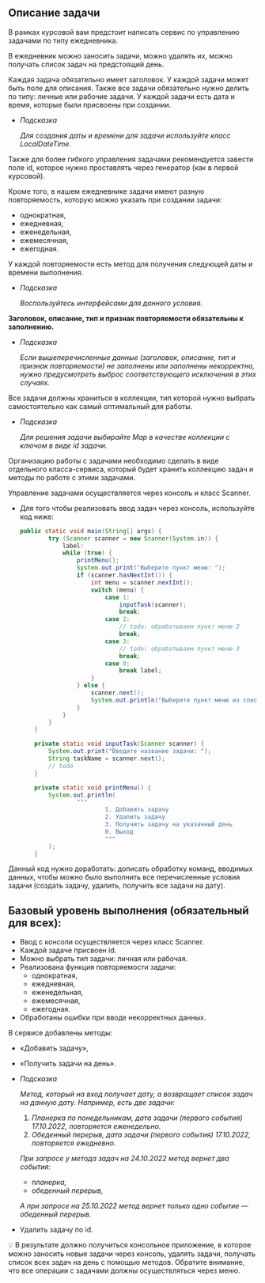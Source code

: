 ## **Описание задачи**

В рамках курсовой вам предстоит написать сервис по управлению задачами по типу ежедневника.

В ежедневник можно заносить задачи, можно удалять их, можно получать список задач на предстоящий день. 

Каждая задача обязательно имеет заголовок. У каждой задачи может быть поле для описания. Также все задачи обязательно нужно делить по типу: личные или рабочие задачи. У каждой задачи есть дата и время, которые были присвоены при создании. 

- *Подсказка*
    
    *Для создания даты и времени для задачи используйте класс LocalDateTime.* 
    

Также для более гибкого управления задачами рекомендуется завести поле id, которое нужно проставлять через генератор (как в первой курсовой).

Кроме того, в нашем ежедневнике задачи имеют разную повторяемость, которую можно указать при создании задачи: 

- однократная,
- ежедневная,
- еженедельная,
- ежемесячная,
- ежегодная.

У каждой повторяемости есть метод для получения следующей даты и времени выполнения. 

- *Подсказка*
    
    *Воспользуйтесь интерфейсами для данного условия.* 
    

**Заголовок, описание, тип и признак повторяемости обязательны к заполнению.** 

- *Подсказка*
    
    *Если вышеперечисленные данные (заголовок, описание, тип и признак повторяемости) не заполнены или заполнены некорректно, нужно предусмотреть выброс соответствующего исключения в этих случаях.*
    

Все задачи должны храниться в коллекции, тип которой нужно выбрать самостоятельно как самый оптимальный для работы. 

- *Подсказка*
    
    *Для решения задачи выбирайте Map в качестве коллекции с ключом в виде id задачи.*
    

Организацию работы с задачами необходимо сделать в виде отдельного класса-сервиса, который будет хранить коллекцию задач и методы по работе с этими задачами. 

Управление задачами осуществляется через консоль и класс Scanner. 

- Для того чтобы реализовать ввод задач через консоль, используйте код ниже:
    
    ```java
    public static void main(String[] args) {
            try (Scanner scanner = new Scanner(System.in)) {
                label:
                while (true) {
                    printMenu();
                    System.out.print("Выберите пункт меню: ");
                    if (scanner.hasNextInt()) {
                        int menu = scanner.nextInt();
                        switch (menu) {
                            case 1:
                                inputTask(scanner);
                                break;
                            case 2:
                                // todo: обрабатываем пункт меню 2
                                break;
                            case 3:
                                // todo: обрабатываем пункт меню 3
                                break;
                            case 0:
                                break label;
                        }
                    } else {
                        scanner.next();
                        System.out.println("Выберите пункт меню из списка!");
                    }
                }
            }
        }
    
        private static void inputTask(Scanner scanner) {
            System.out.print("Введите название задачи: ");
            String taskName = scanner.next();
            // todo
        }
    
        private static void printMenu() {
            System.out.println(
                    """
                            1. Добавить задачу
                            2. Удалить задачу
                            3. Получить задачу на указанный день
                            0. Выход
                            """
            );
        }
    ```
    

Данный код нужно доработать: дописать обработку команд, вводимых данных, чтобы можно было выполнить все перечисленные условия задачи (создать задачу, удалить, получить все задачи на дату). 

## Базовый уровень выполнения (обязательный для всех):

- Ввод с консоли осуществляется через класс Scanner.
- Каждой задаче присвоен id.
- Можно выбрать тип задачи: личная или рабочая.
- Реализована функция повторяемости задачи:
    - однократная,
    - ежедневная,
    - еженедельная,
    - ежемесячная,
    - ежегодная.
- Обработаны ошибки при вводе некорректных данных.

В сервисе добавлены методы: 

- «Добавить задачу»,
- «Получить задачи на день».
- *Подсказка*
    
    *Метод, который на вход получает дату, а возвращает список задач на данную дату. Например, есть две задачи:*
    
    1. *Планерка по понедельникам, дата задачи (первого события) 17.10.2022, повторяется еженедельно.*
    2. *Обеденный перерыв, дата задачи (первого события) 17.10.2022, повторяется ежедневно.*
    
    *При запросе у метода задач на 24.10.2022 метод вернет два события:*
    
    - п*ланерка,*
    - о*беденный перерыв,*
    
    *А при запросе на 25.10.2022 метод вернет только одно событие — обеденный перерыв.*
    
- Удалить задачу по id.

<aside>
💡 В результате должно получиться консольное приложение, в которое можно заносить новые задачи через консоль, удалять задачи, получать список всех задач на день с помощью методов.  
Обратите внимание, что все операции с задачами должны осуществляться через меню.

</aside>